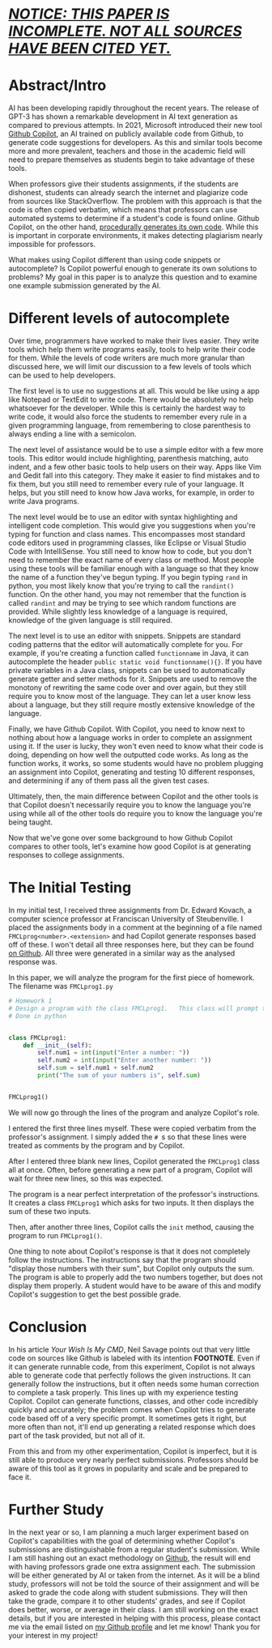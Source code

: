 # ***<u>NOTICE: THIS PAPER IS INCOMPLETE. NOT ALL SOURCES HAVE BEEN CITED YET.</u>***

# Abstract/Intro

AI has been developing rapidly throughout the recent years. The release of GPT-3 has shown a remarkable development in AI text generation as compared to previous attempts. In 2021, Microsoft introduced their new tool [Github Copilot](https://github.blog/2021-06-29-introducing-github-copilot-ai-pair-programmer/), an AI trained on publicly available code from Github, to generate code suggestions for developers. As this and similar tools become more and more prevalent, teachers and those in the academic field will need to prepare themselves as students begin to take advantage of these tools.

When professors give their students assignments, if the students are dishonest, students can already search the internet and plagiarize code from sources like StackOverflow. The problem with this approach is that the code is often copied verbatim, which means that professors can use automated systems to determine if a student's code is found online. Github Copilot, on the other hand, [procedurally generates its own code](https://copilot.github.com/#faq-does-github-copilot-recite-code-from-the-training-set). While this is important in corporate environments, it makes detecting plagiarism nearly impossible for professors.

What makes using Copilot different than using code snippets or autocomplete? Is Copilot powerful enough to generate its own solutions to problems? My goal in this paper is to analyze this question and to examine one example submission generated by the AI.

# Different levels of autocomplete

Over time, programmers have worked to make their lives easier. They write tools which help them write programs easily, tools to help write their code for them. While the levels of code writers are much more granular than discussed here, we will limit our discussion to a few levels of tools which can be used to help developers.

The first level is to use no suggestions at all. This would be like using a app like Notepad or TextEdit to write code. There would be absolutely no help whatsoever for the developer. While this is certainly the hardest way to write code, it would also force the students to remember every rule in a given programming language, from remembering to close parenthesis to always ending a line with a semicolon.

The next level of assistance would be to use a simple editor with a few more tools. This editor would include highlighting, parenthesis matching, auto indent, and a few other basic tools to help users on their way. Apps like Vim and Gedit fall into this category. They make it easier to find mistakes and to fix them, but you still need to remember every rule of your language. It helps, but you still need to know how Java works, for example, in order to write Java programs.

The next level would be to use an editor with syntax highlighting and intelligent code completion. This would give you suggestions when you're typing for function and class names. This encompasses most standard code editors used in programming classes, like Eclipse or Visual Studio Code with IntelliSense. You still need to know how to code, but you don't need to remember the exact name of every class or method. Most people using these tools will be familiar enough with a language so that they know the name of a function they've begun typing. If you begin typing `rand` in python, you most likely know that you're trying to call the `randint()` function. On the other hand, you may not remember that the function is called `randint` and may be trying to see which random functions are provided. While slightly less knowledge of a language is required, knowledge of the given language is still required.

The next level is to use an editor with snippets. Snippets are standard coding patterns that the editor will automatically complete for you. For example, if you're creating a function called `functionname` in Java, it can autocomplete the header `public static void functionname(){}`. If you have private variables in a Java class, snippets can be used to automatically generate getter and setter methods for it. Snippets are used to remove the monotony of rewriting the same code over and over again, but they still require you to know most of the language. They can let a user know less about a language, but they still require mostly extensive knowledge of the language.

Finally, we have Github Copilot. With Copilot, you need to know next to nothing about how a language works in order to complete an assignment using it. If the user is lucky, they won't even need to know what their code is doing, depending on how well the outputted code works. As long as the function works, it works, so some students would have no problem plugging an assignment into Copilot, generating and testing 10 different responses, and determining if any of them pass all the given test cases.

Ultimately, then, the main difference between Copilot and the other tools is that Copilot doesn't necessarily require you to know the language you're using while all of the other tools do require you to know the language you're being taught.

Now that we've gone over some background to how Github Copilot compares to other tools, let's examine how good Copilot is at generating responses to college assignments.

# The Initial Testing

In my initial test, I received three assignments from Dr. Edward Kovach, a computer science professor at Franciscan University of Steubenville. I placed the assignments body in a comment at the beginning of a file named `FMCLprog<number>.<extension>` and had Copilot generate responses based off of these. I won't detail all three responses here, but they can be found [on Github](https://github.com/2br-2b/Github-Copilot-Project/tree/master/Scholarly%20Testing/). All three were generated in a similar way as the analysed response was.

In this paper, we will analyze the program for the first piece of homework. The filename was `FMCLprog1.py`

```python
# Homework 1 
# Design a program with the class FMCLprog1.   This class will prompt the user for two ints and display those numbers with their sum.   5 points.   Due Friday, 9/3/21.    FMCL = First, Middle, Confirmation (if any), Last initials in your name. 
# Done in python 


class FMCLprog1:
    def __init__(self):
        self.num1 = int(input("Enter a number: "))
        self.num2 = int(input("Enter another number: "))
        self.sum = self.num1 + self.num2
        print("The sum of your numbers is", self.sum)


FMCLprog1()
```

We will now go through the lines of the program and analyze Copilot's role.

I entered the first three lines myself. These were copied verbatim from the professor's assignment. I simply added the `# `s so that these lines were treated as comments by the program and by Copilot.

After I entered three blank new lines, Copilot generated the `FMCLprog1` class all at once. Often, before generating a new part of a program, Copilot will wait for three new lines, so this was expected.

The program is a near perfect interpretation of the professor's instructions. It creates a class `FMCLprog1` which asks for two inputs. It then displays the sum of these two inputs.

Then, after another three lines, Copilot calls the `init` method, causing the program to run `FMCLprog1()`.

One thing to note about Copilot's response is that it does not completely follow the instructions. The instructions say that the program should "display those numbers with their sum", but Copilot only outputs the sum. The program is able to properly add the two numbers together, but does not display them properly. A student would have to be aware of this and modify Copilot's suggestion to get the best possible grade.

# Conclusion

In his article *Your Wish Is My CMD*, Neil Savage points out that very little code on sources like Github is labeled with its intention **FOOTNOTE**. Even if it can generate runnable code, from this experiment, Copilot is not always able to generate code that perfectly follows the given instructions. It can generally follow the instructions, but it often needs some human correction to complete a task properly. This lines up with my experience testing Copilot. Copilot can generate functions, classes, and other code incredibly quickly and accurately; the problem comes when Copilot tries to generate code based off of a very specific prompt. It sometimes gets it right, but more often than not, it'll end up generating a related response which does part of the task provided, but not all of it.

From this and from my other experimentation, Copilot is imperfect, but it is still able to produce very nearly perfect submissions. Professors should be aware of this tool as it grows in popularity and scale and be prepared to face it.

# Further Study

In the next year or so, I am planning a much larger experiment based on Copilot's capabilities with the goal of determining whether Copilot's submissions are distinguishable from a regular student's submission. While I am still hashing out an exact methodology on [Github](https://github.com/2br-2b/Github-Copilot-Project/blob/master/Methodology.md), the result will end with having professors grade one extra assignment each. The submission will be either generated by AI or taken from the internet. As it will be a blind study, professors will not be told the source of their assignment and will be asked to grade the code along with student submissions. They will then take the grade, compare it to other students' grades, and see if Copilot does better, worse, or average in their class. I am still working on the exact details, but if you are interested in helping with this process, please contact me via the email listed on [my Github profile](https://github.com/2br-2b) and let me know! Thank you for your interest in my project!